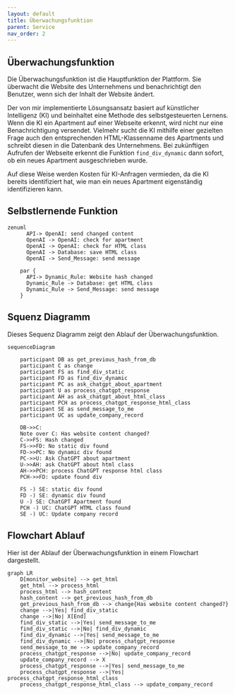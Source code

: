 ```yaml
---
layout: default
title: Überwachungsfunktion
parent: Service
nav_order: 2
---
```


## Überwachungsfunktion

Die Überwachungsfunktion ist die Hauptfunktion der Plattform. Sie überwacht die Website des Unternehmens und benachrichtigt den Benutzer, wenn sich der Inhalt der Website ändert.

Der von mir implementierte Lösungsansatz basiert auf künstlicher Intelligenz (KI) und beinhaltet eine Methode des selbstgesteuerten Lernens. Wenn die KI ein Apartment auf einer Webseite erkennt, wird nicht nur eine Benachrichtigung versendet. Vielmehr sucht die KI mithilfe einer gezielten Frage auch den entsprechenden HTML-Klassenname des Apartments und schreibt diesen in die Datenbank des Unternehmens. Bei zukünftigen Aufrufen der Webseite erkennt die Funktion `find_div_dynamic` dann sofort, ob ein neues Apartment ausgeschrieben wurde.

Auf diese Weise werden Kosten für KI-Anfragen vermieden, da die KI bereits identifiziert hat, wie man ein neues Apartment eigenständig identifizieren kann.

## Selbstlernende Funktion

```mermaid
zenuml
      API-> OpenAI: send changed content
      OpenAI -> OpenAI: check for apartment
      OpenAI -> OpenAI: check for HTML class
      OpenAI -> Database: save HTML class
      OpenAI -> Send_Message: send message
    
    par {
      API-> Dynamic_Rule: Website hash changed
      Dynamic_Rule -> Database: get HTML class
      Dynamic_Rule -> Send_Message: send message
    }

```

## Squenz Diagramm

Dieses Sequenz Diagramm zeigt den Ablauf der Überwachungsfunktion.

```mermaid
sequenceDiagram

    participant DB as get_previous_hash_from_db
    participant C as change
    participant FS as find_div_static
    participant FD as find_div_dynamic
    participant PC as ask_chatgpt_about_apartment
    participant U as process_chatgpt_response
    participant AH as ask_chatgpt_about_html_class
    participant PCH as process_chatgpt_response_html_class
    participant SE as send_message_to_me
    participant UC as update_company_record

    DB->>C: 
    Note over C: Has website content changed?
    C->>FS: Hash changed
    FS->>FD: No static div found
    FD->>PC: No dynamic div found
    PC->>U: Ask ChatGPT about apartment
    U->>AH: ask ChatGPT about html class 
    AH->>PCH: process ChatGPT response html class
    PCH->>FD: update found div

    FS -) SE: static div found
    FD -) SE: dynamic div found
    U -) SE: ChatGPT Apartment found
    PCH -) UC: ChatGPT HTML class found
    SE -) UC: Update company record

```

## Flowchart Ablauf

Hier ist der Ablauf der Überwachungsfunktion in einem Flowchart dargestellt.

```mermaid
graph LR
    D[monitor_website] --> get_html
    get_html --> process_html
    process_html --> hash_content
    hash_content --> get_previous_hash_from_db
    get_previous_hash_from_db --> change{Has website content changed?}
    change -->|Yes| find_div_static
    change -->|No| X[End]
    find_div_static -->|Yes| send_message_to_me
    find_div_static -->|No| find_div_dynamic
    find_div_dynamic -->|Yes| send_message_to_me
    find_div_dynamic -->|No| process_chatgpt_response
    send_message_to_me --> update_company_record
    process_chatgpt_response -->|No| update_company_record
    update_company_record --> X
    process_chatgpt_response -->|Yes| send_message_to_me
    process_chatgpt_response -->|Yes| process_chatgpt_response_html_class
    process_chatgpt_response_html_class --> update_company_record
```
